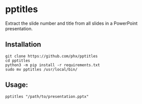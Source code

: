 # pptitles

Extract the slide number and title from all slides in a PowerPoint presentation.

## Installation

```
git clone https://github.com/phx/pptitles
cd pptitles
python3 -m pip install -r requirements.txt
sudo mv pptitles /usr/local/bin/
```

## Usage:

`pptitles "/path/to/presentation.pptx"`
